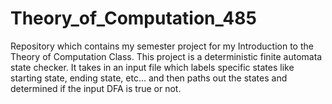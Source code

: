 # Theory_of_Computation_485
Repository which contains my semester project for my Introduction to the Theory of Computation Class.
This project is a deterministic finite automata state checker. It takes in an input file which labels specific states like starting state, ending state, etc... and then paths out the states and determined if the input DFA is true or not.
